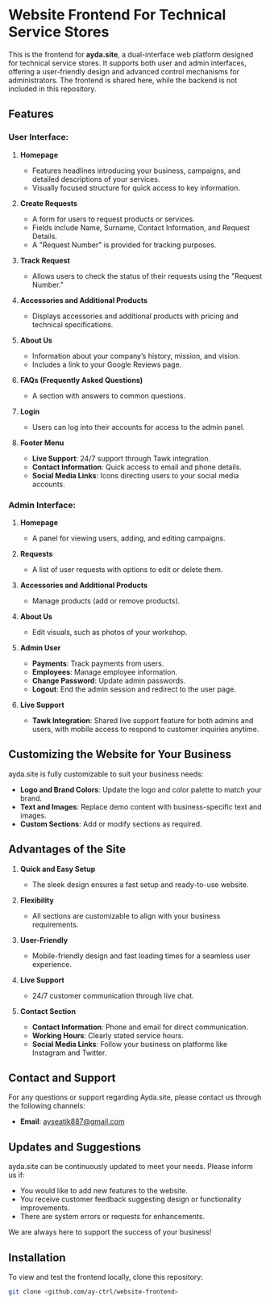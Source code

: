 # Website Frontend For Technical Service Stores

This is the frontend for **ayda.site**, a dual-interface web platform designed for technical service stores. It supports both user and admin interfaces, offering a user-friendly design and advanced control mechanisms for administrators. The frontend is shared here, while the backend is not included in this repository.

## Features

### User Interface:
1. **Homepage**  
   - Features headlines introducing your business, campaigns, and detailed descriptions of your services.
   - Visually focused structure for quick access to key information.

2. **Create Requests**  
   - A form for users to request products or services.
   - Fields include Name, Surname, Contact Information, and Request Details.
   - A "Request Number" is provided for tracking purposes.

3. **Track Request**  
   - Allows users to check the status of their requests using the "Request Number."

4. **Accessories and Additional Products**  
   - Displays accessories and additional products with pricing and technical specifications.

5. **About Us**  
   - Information about your company’s history, mission, and vision.
   - Includes a link to your Google Reviews page.

6. **FAQs (Frequently Asked Questions)**  
   - A section with answers to common questions.

7. **Login**  
   - Users can log into their accounts for access to the admin panel.

8. **Footer Menu**  
   - **Live Support**: 24/7 support through Tawk integration.
   - **Contact Information**: Quick access to email and phone details.
   - **Social Media Links**: Icons directing users to your social media accounts.

### Admin Interface:
1. **Homepage**  
   - A panel for viewing users, adding, and editing campaigns.

2. **Requests**  
   - A list of user requests with options to edit or delete them.

3. **Accessories and Additional Products**  
   - Manage products (add or remove products).

4. **About Us**  
   - Edit visuals, such as photos of your workshop.

5. **Admin User**  
   - **Payments**: Track payments from users.
   - **Employees**: Manage employee information.
   - **Change Password**: Update admin passwords.
   - **Logout**: End the admin session and redirect to the user page.

6. **Live Support**  
   - **Tawk Integration**: Shared live support feature for both admins and users, with mobile access to respond to customer inquiries anytime.

## Customizing the Website for Your Business

ayda.site is fully customizable to suit your business needs:
- **Logo and Brand Colors**: Update the logo and color palette to match your brand.
- **Text and Images**: Replace demo content with business-specific text and images.
- **Custom Sections**: Add or modify sections as required.

## Advantages of the Site

1. **Quick and Easy Setup**  
   - The sleek design ensures a fast setup and ready-to-use website.

2. **Flexibility**  
   - All sections are customizable to align with your business requirements.

3. **User-Friendly**  
   - Mobile-friendly design and fast loading times for a seamless user experience.

4. **Live Support**  
   - 24/7 customer communication through live chat.

5. **Contact Section**  
   - **Contact Information**: Phone and email for direct communication.
   - **Working Hours**: Clearly stated service hours.
   - **Social Media Links**: Follow your business on platforms like Instagram and Twitter.

## Contact and Support

For any questions or support regarding Ayda.site, please contact us through the following channels:

- **Email**: ayseatik887@gmail.com

## Updates and Suggestions

ayda.site can be continuously updated to meet your needs. Please inform us if:
- You would like to add new features to the website.
- You receive customer feedback suggesting design or functionality improvements.
- There are system errors or requests for enhancements.

We are always here to support the success of your business!

## Installation

To view and test the frontend locally, clone this repository:

```bash
git clone <github.com/ay-ctrl/website-frontend>


